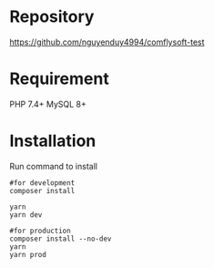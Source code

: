 # Repository

https://github.com/nguyenduy4994/comflysoft-test

# Requirement
PHP 7.4+
MySQL 8+

# Installation

Run command to install
```
#for development
composer install

yarn
yarn dev

#for production
composer install --no-dev
yarn
yarn prod
```